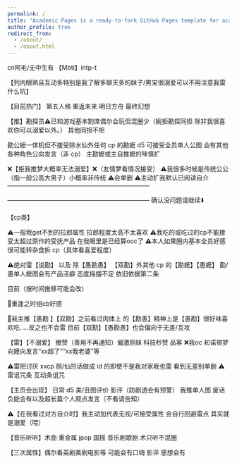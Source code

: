 ```yaml
---
permalink: /
title: "Academic Pages is a ready-to-fork GitHub Pages template for academic personal websites"
author_profile: true
redirect_from: 
  - /about/
  - /about.html
---
```


cn阿毛/无中生有  【Mbti】intp-t

【列内眼熟且互动多特别是我了解多聊天多的妹子/男宝很溺爱可以不用注意我雷什么坑】

【目前热门】
第五人格 重返未来 明日方舟 最终幻想

【推】勘探员⚠️已和游戏基本割席偶尔会玩但混圈少（婉拒勘探同担 除非我很喜欢你可以溺爱以外。）
其他同担不拒

勘公嬷一体机但不接受除水仙外任何 cp 的勘嬷
d5 可接受全员单人公图
会有其他各种角色公向发言（非 cp）
主勘嬷或主自推嬷的咪慎扩

❌【拒我推梦大概率无法溺爱】❌（友情梦看情况接受）
⚠️我很多时候是传统公公（指一般公高大男子）小概率非传统
⚠️会单删
⚠️主动扩我默认已阅读自介 
———————————————————————

———————————————————————
确认没问题请继续⬇️

【cp类】

⚠️一般我get不到的拉郎属性 拉郎程度太高不太喜欢 
⚠️我吃的或吃过的cp不能接受太超过原作的受抚产品 在我眼里是已经算ooc了
⚠️本人如果圈内基本全员好感很可能转杂食拆 cp（具体看喜爱程度）

⚠️绝对雷【说勘】
以及 除【愚勘愚】 【双勘】外其他 cp 的【勘嬷】【愚嬷】
勘/愚单人嬷图会有产品洁癖 态度摇摆不定 依旧依据第二条 

 目前（按时间推移可能会改）

🔴重逢之时组cb好感 

🔴我主推【愚勘 】【双勘】之前看过肉体上 的【勘愚】精神上是【愚勘】很好味喜欢吃…..反之也不会雷
目前【双勘】【愚勘愚】也会偏向于无差/互攻

【雷】【不溺爱】
撤赞（善用不再通知）偏激厕妹  科技秒赞 品客 ❌我oc 和诺顿梦向嬷向发言“xx超了”“xx我老婆”等

⚠️雷把讨厌 xxcp 厕/仙的话做成 id 的即使不是我对家我也雷 看到无差别单删
⚠️雷诅咒条 互动条诅咒

【主页会出现】
日常  d5 美/丑图评价 影评（防剧透会有预警）  我推单人图 废话 负能会有以及超长篇个人观点发言（不看请告知）

⚠️【在我看过对方自介时】我主动加代表无视/可接受属性 会自行回避雷点 其实就是溺爱（喂）

【音乐听听】术曲 重金属 jpop 国摇 音乐剧歌剧
术只听不混圈

【三次属性】偶尔看英剧美剧电影等 可能会有口嗨 影评 感想会有
